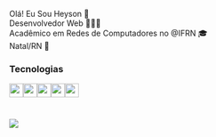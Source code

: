 Olá! Eu Sou Heyson 👋<br>
Desenvolvedor Web 👨🏽‍💻<br>
Acadêmico em Redes de Computadores no @IFRN 🎓<br>
Natal/RN 📍
<h3>Tecnologias</h3>
<div style="display:flex;">
<img src="https://cdn.jsdelivr.net/gh/devicons/devicon@latest/icons/javascript/javascript-original.svg" width=25px heigth=25px />
<img src="https://cdn.jsdelivr.net/gh/devicons/devicon@latest/icons/react/react-original.svg" width=25px heigth=25px />          
<img src="https://cdn.jsdelivr.net/gh/devicons/devicon@latest/icons/mysql/mysql-original.svg"  width=25px heigth=25px  />
<img src="https://cdn.jsdelivr.net/gh/devicons/devicon@latest/icons/amazonwebservices/amazonwebservices-plain-wordmark.svg" width=25px heigth=25px />
<img src="https://cdn.jsdelivr.net/gh/devicons/devicon@latest/icons/nodejs/nodejs-original.svg" width=25px heigth=25px />          

          
        
          
</div>          
          
          

#
![](https://github-readme-streak-stats.herokuapp.com/?user=heysonsilva&theme=nightowl&hide_border=true)<br/>
